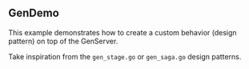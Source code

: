 ## GenDemo ##

This example demonstrates how to create a custom behavior (design pattern) on top of the GenServer.

Take inspiration from the `gen_stage.go` or `gen_saga.go` design patterns.
